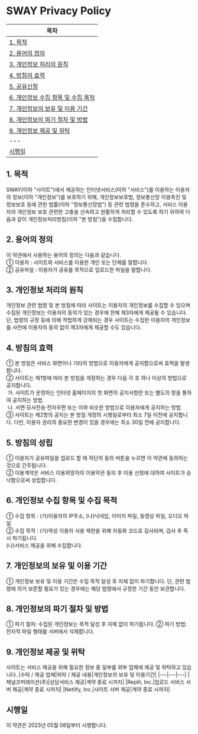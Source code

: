 # SWAY Privacy Policy

| 목차 |
| --- |
|[1. 목적](#1-목적)|
|[2.  용어의 정의](#2-용어의-정의)|
|[3. 개인정보 처리의 원칙](#3-개인정보-처리의-원칙)|
|[4. 방침의 효력](#4-방침의-효력)|
|[5. 공유신청](#5-방침의-성립)|
|[6.  개인정보 수집 항목 및 수집 목적](#6-개인정보-수집-항목-및-수집-목적)|
|[7. 개인정보의 보유 및 이용 기간](#7-개인정보의-보유-및-이용-기간)|
|[8.  개인정보의 파기 절차 및 방법](#8-개인정보의-파기-절차-및-방법)|
|[9.  개인정보 제공 및 위탁](#9-개인정보-제공-및-위탁)|
| --- |
|[시행일](#시행일)|

## 1. 목적
SWAY(이하 "사이트")에서 제공하는 인터넷서비스(이하 "서비스")를 이용하는 이용자의 정보(이하 "개인정보")를 보호하기 위해, 개인정보보호법, 정보통신망 이용촉진 및 정보보호 등에 관한 법률(이하 "정보통신망법") 등 관련 법령을 준수하고, 서비스 이용자의 개인정보 보호 관련한 고충을 신속하고 원활하게 처리할 수 있도록 하기 위하여 다음과 같이 개인정보처리방침(이하 "본 방침")을 수립합니다.

## 2. 용어의 정의
이 약관에서 사용하는 용어의 정의는 다음과 같습니다.
<br>
① 이용자 : 사이트와 서비스를 이용한 개인 또는 단체를 말합니다.
<br>
② 공유파일 : 이용자가 공유를 목적으로 업로드한 파일을 말합니다.

## 3. 개인정보 처리의 원칙
개인정보 관련 법령 및 본 방침에 따라 사이트는 이용자의 개인정보를 수집할 수 있으며 수집된 개인정보는 이용자의 동의가 있는 경우에 한해 제3자에게 제공될 수 있습니다. 단, 법령의 규정 등에 의해 적법하게 강제되는 경우 사이트는 수집한 이용자의 개인정보를 사전에 이용자의 동의 없이 제3자에게 제공할 수도 있습니다.

## 4. 방침의 효력
① 본 방침은 서비스 화면이나 기타의 방법으로 이용자에게 공지함으로써 효력을 발생합니다.
<br>
② 사이트는 제1항에 따라 본 방침을 개정하는 경우 다음 각 호 하나 이상의 방법으로 공지합니다.
<br>
&nbsp;가.  사이트가 운영하는 인터넷 홈페이지의 첫 화면의 공지사항란 또는 별도의 창을 통하여 공지하는 방법
<br>
&nbsp;나.  서면·모사전송·전자우편 또는 이와 비슷한 방법으로 이용자에게 공지하는 방법
<br>
③ 사이트는 제2항의 공지는 본 방침 개정의 시행일로부터 최소 7일 이전에 공지합니다. 다만, 이용자 권리의 중요한 변경이 있을 경우에는 최소 30일 전에 공지합니다.

## 5. 방침의 성립
① 이용자가 공유파일을 업로드 할 때 하단의 동의 버튼을 누르면 이 약관에 동의하는 것으로 간주됩니다.
<br>
② 이용계약은 서비스 이용희망자의 이용약관 동의 후 이용 신청에 대하여 사이트가 승낙함으로써 성립합니다.

## 6. 개인정보 수집 항목 및 수집 목적
① 수집 항목 : (가)이용자의 IP주소, (나)닉네임, 이미지 파일, 동영상 파일, 오디오 파일
<br>
② 수집 목적 : (가)악성 이용자 사용 제한을 위해 자동화 코드로 검사되며, 검사 후 즉시 파기됩니다.
<br>
(나)서비스 제공을 위해 수집합니다.

## 7. 개인정보의 보유 및 이용 기간
① 개인정보 보유 및 이용 기간은 수집 목적 달성 후 지체 없이 파기합니다. 단, 관련 법령에 의거 보존할 필요가 있는 경우에는 해당 법령에서 규정한 기간 동안 보관합니다.

## 8. 개인정보의 파기 절차 및 방법
① 파기 절차: 수집된 개인정보는 목적 달성 후 지체 없이 파기됩니다.
② 파기 방법: 전자적 파일 형태를 서버에서 삭제합니다.

## 9. 개인정보 제공 및 위탁
사이트는 서비스 제공을 위해 필요한 정보 중 일부를 외부 업체에 제공 및 위탁하고 있습니다.
|수탁 / 제공 업체|위탁 / 제공 내용|개인정보의 보유 및 이용기간|
|---|---|---|
|채널코퍼레이션(주)|상담서비스 제공|계약 종료 시까지|
|Replit, Inc.|업로드 서비스 서버 제공|계약 종료 시까지|
|Netlify, Inc.|사이트 서버 제공|계약 종료 시까지|

## 시행일
이 약관은 2023년 05월 08일부터 시행합니다.
